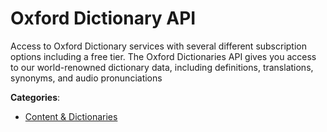 # Oxford Dictionary API


Access to Oxford Dictionary services with several different subscription options including a free tier. The Oxford Dictionaries API gives you access to our world-renowned dictionary data, including definitions, translations, synonyms, and audio pronunciations



**Categories**:
- [Content & Dictionaries](https://github.com/apis-list/apis-list#content-and-dictionaries)




